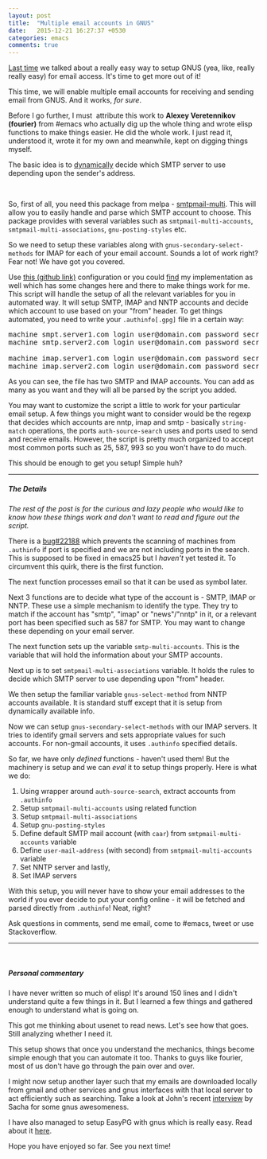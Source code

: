 ```yaml
---
layout: post
title:  "Multiple email accounts in GNUS"
date:   2015-12-21 16:27:37 +0530
categories: emacs
comments: true
---
```

[Last time][1] we talked about a really easy way to setup GNUS (yea, like, really really easy) for email access. It's time to get more out of it!

This time, we will enable multiple email accounts for receiving and sending email from GNUS. And it works, <em>for sure</em>.

Before I go further, I must  attribute this work to <strong>Alexey Veretennikov (fourier)</strong> from #emacs who actually dig up the whole thing and wrote elisp functions to make things easier. He did the whole work. I just read it, understood it, wrote it for my own and meanwhile, kept on digging things myself.

The basic idea is to <span style="text-decoration: underline;">dynamically</span> decide which SMTP server to use depending upon the sender's address.

&nbsp;

So, first of all, you need this package from melpa - <a href="https://github.com/vapniks/smtpmail-multi" target="_blank">smtpmail-multi</a>. This will allow you to easily handle and parse which SMTP account to choose. This package provides with several variables such as <code>smtpmail-multi-accounts</code>, <code>smtpmail-multi-associations</code>, <code>gnu-posting-styles</code> etc.

So we need to setup these variables along with <code>gnus-secondary-select-methods</code> for IMAP for each of your email account. Sounds a lot of work right? Fear not! We have got you covered.

Use <a href="https://github.com/fourier/txm-emacs-scripts/blob/master/configs/txm-gnus-auto.el" target="_blank">this (github link)</a> configuration or you could <a href="https://github.com/codingquark/emacs.d/blob/master/lisp/quark-gnus-auto.el" target="_blank">find</a> my implementation as well which has some changes here and there to make things work for me. This script will handle the setup of all the relevant variables for you in automated way. It will setup SMTP, IMAP and NNTP accounts and decide which account to use based on your "from" header. To get things automated, you need to write your <code>.authinfo[.gpg]</code> file in a certain way:
<pre class="theme:github font-size:16 tab-convert:true lang:default decode:true">machine smpt.server1.com login user@domain.com password secret port 587
machine smtp.server2.com login user@domain.com password secret port 587

machine imap.server1.com login user@domain.com password secret port 993
machine imap.server2.com login user@domain.com password secret port 993
</pre>
As you can see, the file has two SMTP and IMAP accounts. You can add as many as you want and they will all be parsed by the script you added.

You may want to customize the script a little to work for your particular email setup. A few things you might want to consider would be the regexp that decides which accounts are nntp, imap and smtp - basically <code>string-match</code> operations, the ports <code>auth-source-search</code> uses and ports used to send and receive emails. However, the script is pretty much organized to accept most common ports such as 25, 587, 993 so you won't have to do much.

This should be enough to get you setup! Simple huh?

<hr />

<h5>The Details</h5>
<em>The rest of the post is for the curious and lazy people who would like to know how these things work and don't want to read and figure out the script.</em>

There is a <a href="https://debbugs.gnu.org/cgi/bugreport.cgi?bug=22188" target="_blank">bug#22188</a> which prevents the scanning of machines from <code>.authinfo</code> if port is specified and we are not including ports in the search. This is supposed to be fixed in emacs25 but I <em>haven't</em> yet tested it. To circumvent this quirk, there is the first function.

The next function processes email so that it can be used as symbol later.

Next 3 functions are to decide what type of the account is - SMTP, IMAP or NNTP. These use a simple mechanism to identify the type. They try to match if the account has "smtp", "imap" or "news"/"nntp" in it, or a relevant port has been specified such as 587 for SMTP. You may want to change these depending on your email server.

The next function sets up the variable <code>smtp-multi-accounts</code>. This is the variable that will hold the information about your SMTP accounts.

Next up is to set <code>smtpmail-multi-associations</code> variable. It holds the rules to decide which SMTP server to use depending upon "from" header.

We then setup the familiar variable <code>gnus-select-method</code> from NNTP accounts available. It is standard stuff except that it is setup from dynamically available info.

Now we can setup <code>gnus-secondary-select-methods</code> with our IMAP servers. It tries to identify gmail servers and sets appropriate values for such accounts. For non-gmail accounts, it uses <code>.authinfo</code> specified details.

So far, we have only <em>defined</em> functions - haven't used them! But the machinery is setup and we can <em>eval</em> it to setup things properly. Here is what we do:
<ol>
	<li>Using wrapper around <code>auth-source-search</code>, extract accounts from <code>.authinfo</code></li>
	<li>Setup <code>smtpmail-multi-accounts</code> using related function</li>
	<li>Setup <code>smtpmail-multi-associations</code></li>
	<li>Setup <code>gnu-posting-styles</code></li>
	<li>Define default SMTP mail account (with <code>caar</code>) from <code>smtpmail-multi-accounts</code> variable</li>
	<li>Define <code>user-mail-address</code> (with second) from <code>smtpmail-multi-accounts</code> variable</li>
	<li>Set NNTP server and lastly,</li>
	<li>Set IMAP servers</li>
</ol>
With this setup, you will never have to show your email addresses to the world if you ever decide to put your config online - it will be fetched and parsed directly from <code>.authinfo</code>! Neat, right?

Ask questions in comments, send me email, come to #emacs, tweet or use Stackoverflow.

<hr />

&nbsp;
<h5>Personal commentary</h5>
I have never written so much of elisp! It's around 150 lines and I didn't understand quite a few things in it. But I learned a few things and gathered enough to understand what is going on.

This got me thinking about usenet to read news. Let's see how that goes. Still analyzing whether I need it.

This setup shows that once you understand the mechanics, things become simple enough that you can automate it too. Thanks to guys like fourier, most of us don't have go through the pain over and over.

I might now setup another layer such that my emails are downloaded locally from gmail and other services and gnus interfaces with that local server to act efficiently such as searching. Take a look at John's recent <a href="https://www.youtube.com/watch?v=nUjgKoOYxos" target="_blank">interview</a> by Sacha for some gnus awesomeness.

I have also managed to setup EasyPG with gnus which is really easy. Read about it <a href="http://www.emacswiki.org/emacs/EasyPG" target="_blank">here</a>.

Hope you have enjoyed so far. See you next time!


[1]: /emacs/2015/12/05/setting-up-gnus-in-emacs.html
